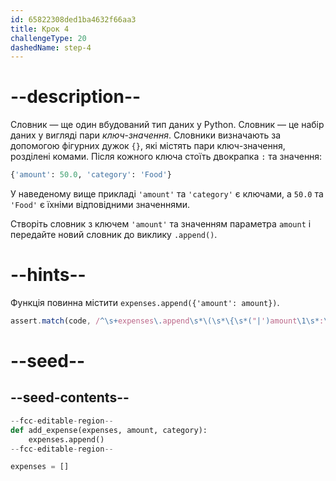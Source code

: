 ```yaml
---
id: 65822308ded1ba4632f66aa3
title: Крок 4
challengeType: 20
dashedName: step-4
---
```


# --description--

Словник — ще один вбудований тип даних у Python. Словник — це набір даних у вигляді пари *ключ*-*значення*. Словники визначають за допомогою фігурних дужок `{}`, які містять пари ключ-значення, розділені комами. Після кожного ключа стоїть двокрапка `:` та значення:

```py
{'amount': 50.0, 'category': 'Food'}
```

У наведеному вище прикладі `'amount'` та `'category'` є ключами, а `50.0` та `'Food'` є їхніми відповідними значеннями.

Створіть словник з ключем `'amount'` та значенням параметра `amount` і передайте новий словник до виклику `.append()`.

# --hints--

Функція повинна містити `expenses.append({'amount': amount})`.

```js
assert.match(code, /^\s+expenses\.append\s*\(\s*\{\s*("|')amount\1\s*:\s*amount\s*\}\s*\)/m)
```

# --seed--

## --seed-contents--

```py
--fcc-editable-region--
def add_expense(expenses, amount, category):
    expenses.append()
--fcc-editable-region--

expenses = []
```

